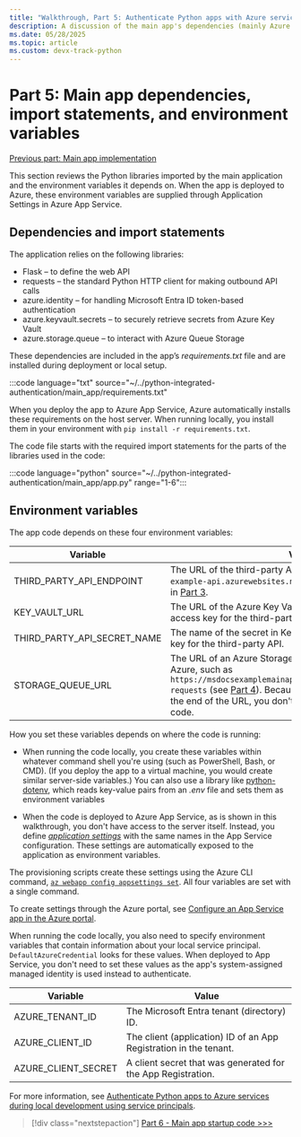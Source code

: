```yaml
---
title: "Walkthrough, Part 5: Authenticate Python apps with Azure services"
description: A discussion of the main app's dependencies (mainly Azure SDK libraries), the necessary import statements, and the environment variables it uses.
ms.date: 05/28/2025
ms.topic: article
ms.custom: devx-track-python
---
```


# Part 5: Main app dependencies, import statements, and environment variables

[Previous part: Main app implementation](walkthrough-tutorial-authentication-04.md)

This section reviews the Python libraries imported by the main application and the environment variables it depends on. When the app is deployed to Azure, these environment variables are supplied through Application Settings in Azure App Service.

## Dependencies and import statements

The application relies on the following libraries:

* Flask – to define the web API
* requests – the standard Python HTTP client for making outbound API calls
* azure.identity – for handling Microsoft Entra ID token-based authentication
* azure.keyvault.secrets – to securely retrieve secrets from Azure Key Vault
* azure.storage.queue – to interact with Azure Queue Storage

These dependencies are included in the app’s *requirements.txt* file and are installed during deployment or local setup.

:::code language="txt" source="~/../python-integrated-authentication/main_app/requirements.txt"

When you deploy the app to Azure App Service, Azure automatically installs these requirements on the host server. When running locally, you install them in your environment with `pip install -r requirements.txt`.

The code file starts with the required import statements for the parts of the libraries used in the code:

:::code language="python" source="~/../python-integrated-authentication/main_app/app.py" range="1-6":::

## Environment variables

The app code depends on these four environment variables:

| Variable | Value |
| --- | --- |
| THIRD_PARTY_API_ENDPOINT | The URL of the third-party API, such as `https://msdocs-example-api.azurewebsites.net/api/RandomNumber` described in [Part 3](walkthrough-tutorial-authentication-03.md). |
| KEY_VAULT_URL | The URL of the Azure Key Vault in which you stored the access key for the third-party API. |
| THIRD_PARTY_API_SECRET_NAME | The name of the secret in Key Vault that contains the access key for the third-party API. |
| STORAGE_QUEUE_URL | The URL of an Azure Storage Queue that you configure in Azure, such as `https://msdocsexamplemainapp.queue.core.windows.net/code-requests` (see [Part 4](walkthrough-tutorial-authentication-04.md)). Because the queue name is included at the end of the URL, you don't see the name anywhere in the code. |

How you set these variables depends on where the code is running:

* When running the code locally, you create these variables within whatever command shell you're using (such as PowerShell, Bash, or CMD). (If you deploy the app to a virtual machine, you would create similar server-side variables.)  You can also use a library like [python-dotenv](https://pypi.org/project/python-dotenv/), which reads key-value pairs from an *.env* file and sets them as environment variables

* When the code is deployed to Azure App Service, as is shown in this walkthrough, you don't have access to the server itself. Instead, you define [*application settings*](/azure/app-service/configure-common) with the same names in the App Service configuration. These settings are automatically exposed to the application as environment variables.

The provisioning scripts create these settings using the Azure CLI command, [`az webapp config appsettings set`](/cli/azure/webapp/config/appsettings#az-webapp-config-appsettings-set). All four variables are set with a single command.

To create settings through the Azure portal, see [Configure an App Service app in the Azure portal](/azure/app-service/configure-common).

When running the code locally, you also need to specify environment variables that contain information about your local service principal. `DefaultAzureCredential` looks for these values. When deployed to App Service, you don't need to set these values as the app's system-assigned managed identity is used instead to authenticate.

| Variable | Value |
| --- | --- |
| AZURE_TENANT_ID | The Microsoft Entra tenant (directory) ID. |
| AZURE_CLIENT_ID | The client (application) ID of an App Registration in the tenant. |
| AZURE_CLIENT_SECRET  | A client secret that was generated for the App Registration. |

For more information,  see [Authenticate Python apps to Azure services during local development using service principals](./sdk/authentication-local-development-service-principal.md#4---set-local-development-environment-variables).

> [!div class="nextstepaction"]
> [Part 6 - Main app startup code >>>](walkthrough-tutorial-authentication-06.md)
